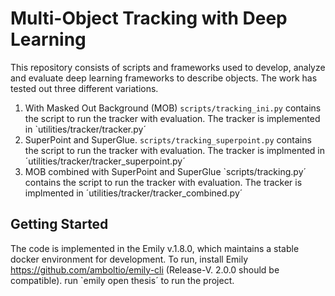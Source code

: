 
# Multi-Object Tracking with Deep Learning
This repository consists of scripts and frameworks used to develop, analyze and evaluate deep learning frameworks to describe objects. The work has tested out three different variations. 
1. With Masked Out Background (MOB) 
`scripts/tracking_ini.py` contains the script to run the tracker with evaluation. The tracker is implemented in `utilities/tracker/tracker.py´
2. SuperPoint and SuperGlue. 
`scripts/tracking_superpoint.py` contains the script to run the tracker with evaluation. The tracker is implmented in ´utilities/tracker/tracker_superpoint.py´
3. MOB combined with SuperPoint and SuperGlue
`scripts/tracking.py´ contains the script to run the tracker with evaluation. The tracker is implmented in ´utilities/tracker/tracker_combined.py´

## Getting Started
The code is implemented in the Emily v.1.8.0, which maintains a stable docker environment for development. To run, install Emily https://github.com/amboltio/emily-cli (Release-V. 2.0.0 should be compatible).
run `emily open thesis´ to run the project.
